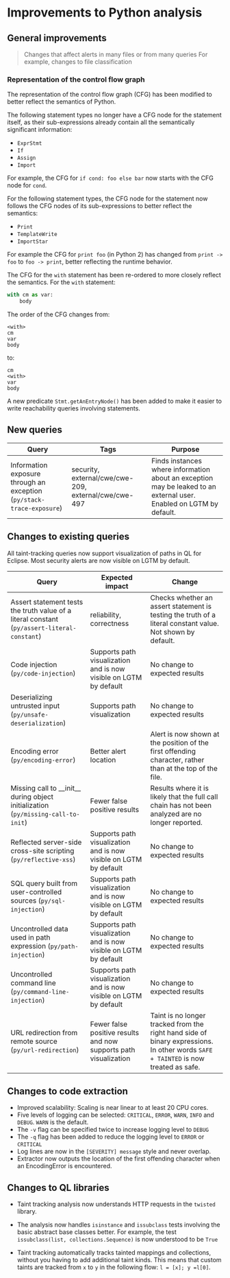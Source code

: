 # Improvements to Python analysis


## General improvements

> Changes that affect alerts in many files or from many queries
> For example, changes to file classification

### Representation of the control flow graph

The representation of the control flow graph (CFG) has been modified to better reflect the semantics of Python.

The following statement types no longer have a CFG node for the statement itself, as their sub-expressions already contain all the
semantically significant information:

* `ExprStmt`
* `If`
* `Assign`
* `Import`

For example, the CFG for `if cond: foo else bar` now starts with the CFG node for `cond`.

For the following statement types, the CFG node for the statement now follows the CFG nodes of its sub-expressions to better reflect the semantics:

* `Print`
* `TemplateWrite`
* `ImportStar`

For example the CFG for `print foo` (in Python 2) has changed from `print -> foo` to `foo -> print`, better reflecting the runtime behavior.


The CFG for the `with` statement has been re-ordered to more closely reflect the semantics.
For the `with` statement:
```python
with cm as var:
    body
```
The order of the CFG changes from:

    <with>
    cm
    var
    body

to:

    cm
    <with>
    var
    body

A new predicate `Stmt.getAnEntryNode()` has been added to make it easier to write reachability queries involving statements.


## New queries

| **Query**                   | **Tags**  | **Purpose**                                                        |
|-----------------------------|-----------|--------------------------------------------------------------------|
| Information exposure through an exception (`py/stack-trace-exposure`) | security, external/cwe/cwe-209, external/cwe/cwe-497 | Finds instances where information about an exception may be leaked to an external user. Enabled on LGTM by default. |

## Changes to existing queries

All taint-tracking queries now support visualization of paths in QL for Eclipse.
Most security alerts are now visible on LGTM by default.

| **Query**                  | **Expected impact**    | **Change**                                                       |
|----------------------------|------------------------|------------------------------------------------------------------|
| Assert statement tests the truth value of a literal constant (`py/assert-literal-constant`) | reliability, correctness     | Checks whether an assert statement is testing the truth of a literal constant value. Not shown by default. |
| Code injection (`py/code-injection`) | Supports path visualization and is now visible on LGTM by default | No change to expected results |
| Deserializing untrusted input (`py/unsafe-deserialization`) | Supports path visualization | No change to expected results |
| Encoding error (`py/encoding-error`) | Better alert location | Alert is now shown at the position of the first offending character, rather than at the top of the file. |
| Missing call to \_\_init\_\_ during object initialization (`py/missing-call-to-init`) | Fewer false positive results | Results where it is likely that the full call chain has not been analyzed are no longer reported. |
| Reflected server-side cross-site scripting (`py/reflective-xss`) | Supports path visualization and is now visible on LGTM by default | No change to expected results |
| SQL query built from user-controlled sources (`py/sql-injection`) | Supports path visualization and is now visible on LGTM by default | No change to expected results |
| Uncontrolled data used in path expression (`py/path-injection`) | Supports path visualization and is now visible on LGTM by default | No change to expected results |
| Uncontrolled command line (`py/command-line-injection`) | Supports path visualization and is now visible on LGTM by default | No change to expected results |
| URL redirection from remote source (`py/url-redirection`) | Fewer false positive results and now supports path visualization | Taint is no longer tracked from the right hand side of binary expressions. In other words `SAFE + TAINTED` is now treated as safe. |


## Changes to code extraction

* Improved scalability: Scaling is near linear to at least 20 CPU cores.
* Five levels of logging can be selected: `CRITICAL`, `ERROR`, `WARN`, `INFO` and `DEBUG`. `WARN` is the default.
* The `-v` flag can be specified twice to increase logging level to `DEBUG`
* The `-q` flag has been added to reduce the logging level to `ERROR` or `CRITICAL`
* Log lines are now in the `[SEVERITY] message` style and never overlap.
* Extractor now outputs the location of the first offending character when an EncodingError is encountered.

## Changes to QL libraries

* Taint tracking analysis now understands HTTP requests in the `twisted` library.

* The analysis now handles `isinstance` and `issubclass` tests involving the basic abstract base classes better. For example, the test `issubclass(list, collections.Sequence)` is now understood to be `True`
* Taint tracking automatically tracks tainted mappings and collections, without you having to add additional taint kinds. This means that custom taints are tracked from `x` to `y` in the following flow: `l = [x]; y =l[0]`.
